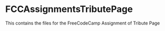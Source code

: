 # FCCAssignmentsTributePage
This contains the files for the FreeCodeCamp Assignment of Tribute Page
